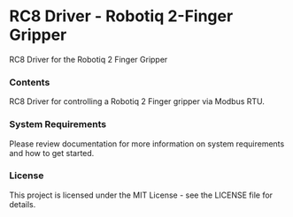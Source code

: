 # RC8 Driver - Robotiq 2-Finger Gripper
RC8 Driver for the Robotiq 2 Finger Gripper

### Contents
RC8 Driver for controlling a Robotiq 2 Finger gripper via Modbus RTU.

### System Requirements
Please review documentation for more information on system requirements and how to get started.

### License
This project is licensed under the MIT License - see the LICENSE file for details.
